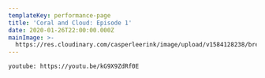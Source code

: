 ```yaml
---
templateKey: performance-page
title: 'Coral and Cloud: Episode 1'
date: 2020-01-26T22:00:00.000Z
mainImage: >-
  https://res.cloudinary.com/casperleerink/image/upload/v1584128238/breathingbass/coral-cloud-abstract.jpg
---
```



`youtube: https://youtu.be/kG9X9ZdRf0E`

<img src="https://res.cloudinary.com/casperleerink/image/upload/v1584128238/breathingbass/coral-cloud-performance-bassdrum.jpg" alt="" title="" class="half half-left"></img>

<img src="https://res.cloudinary.com/casperleerink/image/upload/v1584128239/breathingbass/coral-cloud-vulcano.jpg" alt="" title="" class="half half-right"></img>

<img src="https://res.cloudinary.com/casperleerink/image/upload/v1584128238/breathingbass/coral-cloud-abstract.jpg" alt="" title="" class="half half-left"></img>

<img src="https://res.cloudinary.com/casperleerink/image/upload/v1584128245/breathingbass/video_1_1.gif" alt="" title="" class="half half-right"></img>
